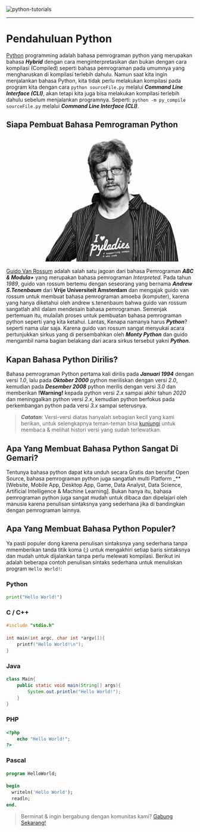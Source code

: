 <meta property="og:image" content="https://socialify.git.ci/codeblues62/python-tutorials/png?description=1&descriptionEditable=Yuk%20Belajar%20Python%20dasar%20di%20seri%20Tutorial%20Python%20Bahasa%20Indonesia%20untuk%20pemula.%0A%0AAyo%20Belajar%20Python%20lewat%20seri%20Python%20dasar%20bahasa%20indonesia&language=1&name=1&owner=1&stargazers=1&theme=Auto" />
<meta property="og:image:width" content="1280" />
<meta property="og:image:height" content="640" />

![python-tutorials](https://socialify.git.ci/codeblues62/python-tutorials/image?description=1&descriptionEditable=Yuk%20Belajar%20Python%20dasar%20di%20seri%20Tutorial%20Python%20Bahasa%20Indonesia%20untuk%20pemula.%0A%0AAyo%20Belajar%20Python%20lewat%20seri%20Python%20dasar%20bahasa%20indonesia&language=1&name=1&owner=1&stargazers=1&theme=Auto)

-----------------------------------------------------

# Pendahuluan Python

[Python](https://python.org/) programming adalah bahasa pemrograman python yang merupakan bahasa  _**Hybrid**_ dengan cara menginterpretasikan dan bukan dengan cara kompilasi (Compiled) seperti bahasa pemrograman pada umumnya yang mengharuskan di kompilasi terlebih dahulu. Namun saat kita ingin menjalankan bahasa Python, kita tidak perlu melakukan kompilasi pada program kita dengan cara `python sourceFile.py` melalui _**Command Line Interface (CLI)**_, akan tetapi kita juga bisa melakukan kompilasi terlebih dahulu sebelum menjalankan programnya. Seperti: `python -m py_compile sourceFile.py` melalui _**Command Line Interface (CLI)**_.

## Siapa Pembuat Bahasa Pemrograman Python

![Guido Van Rossum](Tutorials/Assets/gvanrossum.jpeg)

[Guido Van Rossum](https://gvanrossum.github.io) adalah salah satu jagoan dari bahasa Pemrograman _**ABC & Modula+**_ yang merupakan bahasa pemrograman _Interpreted_. Pada tahun _1989_, guido van rossum bertemu dengan seseorang yang bernama _**Andrew S.Tenenbaum**_ dari **Vrije Universiteit Amsterdam** dan mengajak guido van rossum untuk membuat bahasa pemrograman amoeba (komputer), karena yang hanya diketahui oleh andrew s.tenenbaum bahwa guido van rossum sangatlah ahli dalam mendesain bahasa pemrograman. Semenjak pertemuan itu, mulailah proses untuk pembuatan bahasa pemrograman python seperti yang kita ketahui.
Lantas, Kenapa namanya harus _**Python**_? seperti nama ular saja. Karena guido van rossum sangat menyukai acara pertunjukkan sirkus yang di persembahkan oleh _**Monty Python**_ dan guido mengambil nama bagian belakang dari acara sirkus tersebut yakni _**Python**_.

## Kapan Bahasa Python Dirilis?
Bahasa pemrograman Python pertama kali dirilis pada _**Januari 1994**_ dengan versi _1.0_, lalu pada _**Oktober 2000**_ python meriliskan dengan versi _2.0_, kemudian pada _**Desember 2008**_ python merilis dengan versi _3.0_ dan memberikan **!Warning!** kepada python versi _2.x_ sampai akhir tahun _2020_ dan meninggalkan python versi _2.x_, kemudian python berfokus pada perkembangan python pada versi _3.x_ sampai seterusnya.

> _**Catatan**_: Versi-versi diatas hanyalah sebagian kecil yang kami berikan, untuk selengkapnya teman-teman bisa [kunjungi](https://www.python.org/doc/versions/) untuk membaca & melihat histori versi yang sudah terlewatkan.

## Apa Yang Membuat Bahasa Python Sangat Di Gemari?
Tentunya bahasa python dapat kita unduh secara Gratis dan bersifat Open Source, bahasa pemrograman python juga sangatlah multi Platform _**[Website, Mobile App, Desktop App, Game, Data Analyst, Data Science, Artificial Intelligence & Machine Learning]. Bukan hanya itu, bahasa pemrograman python juga sangat mudah untuk dibaca dan dipelajari oleh manusia karena penulisan sintaksnya yang sederhana jika di bandingkan dengan pemrograman lainnya.

## Apa Yang Membuat Bahasa Python Populer?
Ya pasti populer dong karena penulisan sintaksnya yang sederhana tanpa mmemberikan tanda titik koma (;) untuk mengakhiri setiap baris sintaksnya dan mudah untuk dijalankan tanpa perlu melewati kompilasi. Berikut ini adalah beberapa contoh penulisan sintaks sederhana untuk menuliskan program `Hello World!`:

### Python
```python
print("Hello World!")
```
### C / C++
```cpp
#include "stdio.h"

int main(int argc, char int *argv[]){
    printf("Hello World!\n");
}
```
### Java
```java
class Main{
    public static void main(String[] args){
        System.out.println("Hello World!");
    }
}
```
### PHP
```php
<?php
    echo "Hello World!";
?>
```
### Pascal
```pascal
program HelloWorld;

begin
  writeln('Hello World');
  readln;
end.
```

> Berminat & ingin bergabung dengan komunitas kami? [Gabung Sekarang!](https://t.me/codeblues62)
